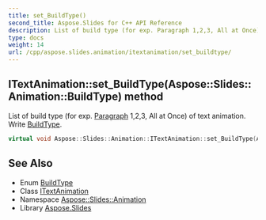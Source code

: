 ```yaml
---
title: set_BuildType()
second_title: Aspose.Slides for C++ API Reference
description: List of build type (for exp. Paragraph 1,2,3, All at Once) of text animation. Write BuildType.
type: docs
weight: 14
url: /cpp/aspose.slides.animation/itextanimation/set_buildtype/
---
```

## ITextAnimation::set_BuildType(Aspose::Slides::Animation::BuildType) method


List of build type (for exp. [Paragraph](../../../aspose.slides/paragraph/) 1,2,3, All at Once) of text animation. Write [BuildType](../../buildtype/).

```cpp
virtual void Aspose::Slides::Animation::ITextAnimation::set_BuildType(Aspose::Slides::Animation::BuildType value)=0
```

## See Also

* Enum [BuildType](../buildtype/)
* Class [ITextAnimation](./)
* Namespace [Aspose::Slides::Animation](../)
* Library [Aspose.Slides](../../)